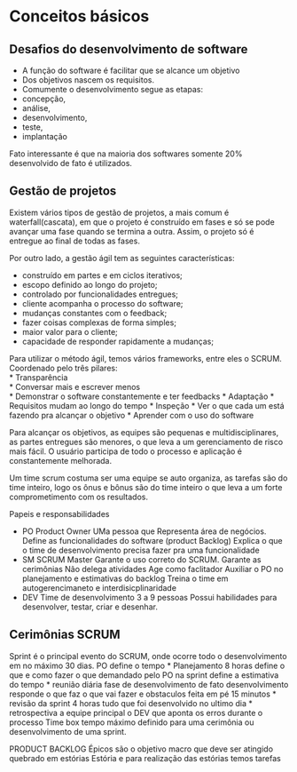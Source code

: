 # Conceitos básicos
## Desafios do desenvolvimento de software
* A função do software é facilitar que se alcance um objetivo
* Dos objetivos nascem os requisitos. 
* Comumente o desenvolvimento segue as etapas:
* concepção, 
* análise, 
* desenvolvimento, 
* teste, 
* implantação
	
Fato interessante é que na maioria dos softwares somente 20% desenvolvido de fato é utilizados. 

## Gestão de projetos
Existem vários tipos de gestão de projetos, a mais comum é waterfall(cascata), em que o projeto é construído em fases e só se pode avançar uma fase quando se termina a outra. Assim, o projeto só é entregue ao final de todas as fases. 

Por outro lado, a gestão ágil tem as seguintes características:
* construído em partes e em ciclos iterativos;
* escopo definido ao longo do projeto;
* controlado por funcionalidades entregues;
* cliente acompanha o processo do software;
* mudanças constantes com o feedback;
* fazer coisas complexas de forma simples;
* maior valor para o cliente;
* capacidade de responder rapidamente a mudanças;

Para utilizar o método ágil, temos vários frameworks, entre eles o SCRUM. Coordenado pelo três pilares:  
	* Transparência  
		* Conversar mais e escrever menos  
		* Demonstrar o software constantemente e ter feedbacks
	* Adaptação
		* Requisitos mudam ao longo do tempo
	* Inspeção 
		* Ver o que cada um está fazendo pra alcançar o objetivo
		* Aprender com o uso do software


Para alcançar os objetivos, as equipes são pequenas e multidisciplinares, as partes entregues são menores, o que leva a um gerenciamento de risco mais fácil. O usuário participa de todo o processo e aplicação é constantemente melhorada. 

Um time scrum costuma ser uma equipe se auto organiza, as tarefas são do time inteiro, logo os ônus e bônus são do time inteiro o que leva a um forte comprometimento com os resultados.

Papeis e responsabilidades 
* PO Product Owner
	UMa pessoa que Representa área de negócios. 
	Define as funcionalidades do software (product Backlog)
	Explica o que o time de desenvolvimento precisa fazer pra uma funcionalidade
* SM SCRUM Master
	Garante o uso correto do SCRUM. Garante as cerimônias 
	Não delega atividades
	Age como faclitador
	Auxiliar o PO no planejamento e estimativas do backlog
	Treina o time em autogerencimaneto e interdisicplinaridade
* DEV Time de desenvolvimento 3 a 9 pessoas
	Possui habilidades para desenvolver, testar, criar e desenhar.

## Cerimônias SCRUM
Sprint é o principal evento do SCRUM, onde ocorre todo o desenvolvimento em no máximo 30 dias. PO define o tempo
	* Planejamento
		8 horas
		define o que e como fazer o que demandado pelo PO na sprint
		define a estimativa do tempo
	* reunião diária
		fase de desenvolvimento de fato
		desenvolvimento responde o que faz o que vai fazer e obstaculos
		feita em pé 15 minutos
	* revisão da sprint
		4 horas
		tudo que foi desenvolvido 
		no ultimo dia
	* retrospectiva
		a equipe principal o DEV que aponta os erros durante o processo
Time box tempo máximo definido para uma cerimônia ou desenvolvimento de uma sprint.




PRODUCT BACKLOG
Épicos são o objetivo macro que deve ser atingido quebrado em estórias 
Estória e para realização das estórias temos tarefas
